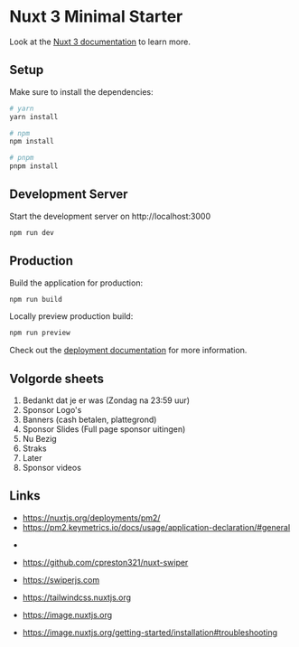 # Nuxt 3 Minimal Starter

Look at the [Nuxt 3 documentation](https://nuxt.com/docs/getting-started/introduction) to learn more.

## Setup

Make sure to install the dependencies:

```bash
# yarn
yarn install

# npm
npm install

# pnpm
pnpm install
```

## Development Server

Start the development server on http://localhost:3000

```bash
npm run dev
```

## Production

Build the application for production:

```bash
npm run build
```

Locally preview production build:

```bash
npm run preview
```

Check out the [deployment documentation](https://nuxt.com/docs/getting-started/deployment) for more information.

## Volgorde sheets

1. Bedankt dat je er was (Zondag na 23:59 uur)
2. Sponsor Logo's
3. Banners (cash betalen, plattegrond)
4. Sponsor Slides (Full page sponsor uitingen)
5. Nu Bezig
6. Straks
7. Later
8. Sponsor videos

## Links

- https://nuxtjs.org/deployments/pm2/
- https://pm2.keymetrics.io/docs/usage/application-declaration/#general
+
- https://github.com/cpreston321/nuxt-swiper
- https://swiperjs.com

- https://tailwindcss.nuxtjs.org
- https://image.nuxtjs.org
- https://image.nuxtjs.org/getting-started/installation#troubleshooting
